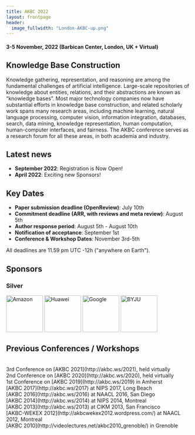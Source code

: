 ```yaml
---
title: AKBC 2022
layout: frontpage
header:
  image_fullwidth: "London-AKBC-up.png"
---
```


#### 3-5 November, 2022 (Barbican Center, London, UK + Virtual)

## Knowledge Base Construction

Knowledge gathering, representation, and reasoning are among the fundamental challenges of artificial intelligence. Large-scale repositories of knowledge about entities, relations, and their abstractions are known as “knowledge bases”. Most major technology companies now have substantial efforts in knowledge base construction, and related scholarly work spans many research areas, including machine learning, natural language processing, computer vision, information integration, databases, search, data mining, knowledge representation, human computation, human-computer interfaces, and fairness. The AKBC conference serves as a research forum for all these areas, in both academia and industry.

## Latest news
- **September 2022**: Registration is Now Open!
- **April 2022**: Exciting new Sponsors!

<a name="dates"></a>

## Key Dates
- **Paper submission deadline (OpenReview)**: July 10th
- **Commitment deadline (ARR, with reviews and meta review)**: August 5th
- **Author response period**: August 5th - August 10th
- **Notification of acceptance**: September 1st
- **Conference & Workshop Dates**: November 3rd-5th

All deadlines are 11.59 pm UTC -12h ("anywhere on Earth").

## Sponsors
### Silver
<p float="left">
<img src="https://www.akbc.ws/2022/assets/img/sponsors/amazon_logo_RGB.png" alt="Amazon" width="100"/>
<img src="https://www.akbc.ws/2022/assets/img/sponsors/Horizontal Version of Huawei Corporate Logo_2018.png" alt="Huawei" width="100"/>
<img src="https://www.akbc.ws/2022/assets/img/sponsors/google-logo-new.png" alt="Google" width="100"/>
<img src="https://www.akbc.ws/2022/assets/img/sponsors/BYJU_S _Corporate Logo_Purple[35].png" alt="BYJU" width="100"/>
</p>

## Previous Conferences / Workshops

<br />
3rd Conference on [AKBC 2021](http://akbc.ws/2021), held virtually <br />
2nd Conference on [AKBC 2020](http://akbc.ws/2020), held virtually <br />
1st Conference on [AKBC 2019](http://akbc.ws/2019) in Amherst <br />
[AKBC 2017](http://akbc.ws/2017) at NIPS 2017, Long Beach <br />
[AKBC 2016](http://akbc.ws/2016) at NAACL 2016, San Diego <br />
[AKBC 2014](http://akbc.ws/2014) at NIPS 2014, Montreal <br />
[AKBC 2013](http://akbc.ws/2013) at CIKM 2013, San Francisco <br />
[AKBC-WEKEX 2012](http://akbcwekex2012.wordpress.com/) at NAACL 2012, Montreal <br />
[AKBC 2010](http://videolectures.net/akbc2010_grenoble/) in Grenoble <br />
